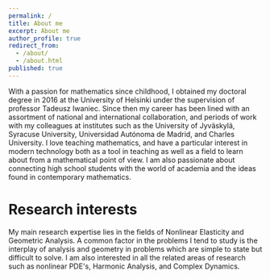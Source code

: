 ```yaml
---
permalink: /
title: About me
excerpt: About me
author_profile: true
redirect_from:
  - /about/
  - /about.html
published: true
---
```


With a passion for mathematics since childhood, I obtained my doctoral degree in 2016 at the University of Helsinki under the supervision of professor Tadeusz Iwaniec. Since then my career has been lined with an assortment of national and international collaboration, and periods of work with my colleagues at institutes such as the University of Jyväskylä, Syracuse University, Universidad Autónoma de Madrid, and Charles University. I love teaching mathematics, and have a particular interest in modern technology both as a tool in teaching as well as a field to learn about from a mathematical point of view. I am also passionate about connecting high school students with the world of academia and the ideas found in contemporary mathematics.

Research interests
======

My main research expertise lies in the fields of Nonlinear Elasticity and Geometric Analysis. A common factor in the problems I tend to study is the interplay of analysis and geometry in problems which are simple to state but difficult to solve. I am also interested in all the related areas of research such as nonlinear PDE's, Harmonic Analysis, and Complex Dynamics.

